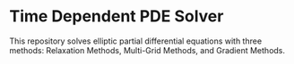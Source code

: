 # Time Dependent PDE Solver
This repository solves elliptic partial differential equations with three methods: Relaxation Methods, Multi-Grid Methods, and Gradient Methods.
